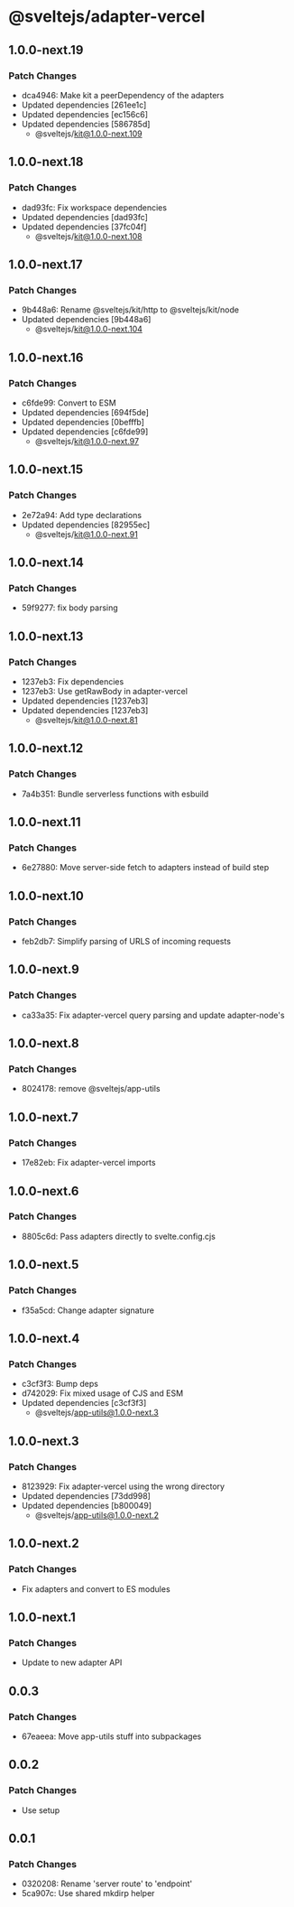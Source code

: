 # @sveltejs/adapter-vercel

## 1.0.0-next.19

### Patch Changes

- dca4946: Make kit a peerDependency of the adapters
- Updated dependencies [261ee1c]
- Updated dependencies [ec156c6]
- Updated dependencies [586785d]
  - @sveltejs/kit@1.0.0-next.109

## 1.0.0-next.18

### Patch Changes

- dad93fc: Fix workspace dependencies
- Updated dependencies [dad93fc]
- Updated dependencies [37fc04f]
  - @sveltejs/kit@1.0.0-next.108

## 1.0.0-next.17

### Patch Changes

- 9b448a6: Rename @sveltejs/kit/http to @sveltejs/kit/node
- Updated dependencies [9b448a6]
  - @sveltejs/kit@1.0.0-next.104

## 1.0.0-next.16

### Patch Changes

- c6fde99: Convert to ESM
- Updated dependencies [694f5de]
- Updated dependencies [0befffb]
- Updated dependencies [c6fde99]
  - @sveltejs/kit@1.0.0-next.97

## 1.0.0-next.15

### Patch Changes

- 2e72a94: Add type declarations
- Updated dependencies [82955ec]
  - @sveltejs/kit@1.0.0-next.91

## 1.0.0-next.14

### Patch Changes

- 59f9277: fix body parsing

## 1.0.0-next.13

### Patch Changes

- 1237eb3: Fix dependencies
- 1237eb3: Use getRawBody in adapter-vercel
- Updated dependencies [1237eb3]
- Updated dependencies [1237eb3]
  - @sveltejs/kit@1.0.0-next.81

## 1.0.0-next.12

### Patch Changes

- 7a4b351: Bundle serverless functions with esbuild

## 1.0.0-next.11

### Patch Changes

- 6e27880: Move server-side fetch to adapters instead of build step

## 1.0.0-next.10

### Patch Changes

- feb2db7: Simplify parsing of URLS of incoming requests

## 1.0.0-next.9

### Patch Changes

- ca33a35: Fix adapter-vercel query parsing and update adapter-node's

## 1.0.0-next.8

### Patch Changes

- 8024178: remove @sveltejs/app-utils

## 1.0.0-next.7

### Patch Changes

- 17e82eb: Fix adapter-vercel imports

## 1.0.0-next.6

### Patch Changes

- 8805c6d: Pass adapters directly to svelte.config.cjs

## 1.0.0-next.5

### Patch Changes

- f35a5cd: Change adapter signature

## 1.0.0-next.4

### Patch Changes

- c3cf3f3: Bump deps
- d742029: Fix mixed usage of CJS and ESM
- Updated dependencies [c3cf3f3]
  - @sveltejs/app-utils@1.0.0-next.3

## 1.0.0-next.3

### Patch Changes

- 8123929: Fix adapter-vercel using the wrong directory
- Updated dependencies [73dd998]
- Updated dependencies [b800049]
  - @sveltejs/app-utils@1.0.0-next.2

## 1.0.0-next.2

### Patch Changes

- Fix adapters and convert to ES modules

## 1.0.0-next.1

### Patch Changes

- Update to new adapter API

## 0.0.3

### Patch Changes

- 67eaeea: Move app-utils stuff into subpackages

## 0.0.2

### Patch Changes

- Use setup

## 0.0.1

### Patch Changes

- 0320208: Rename 'server route' to 'endpoint'
- 5ca907c: Use shared mkdirp helper
